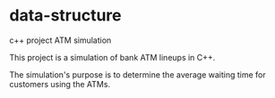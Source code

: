 # data-structure
c++ project ATM simulation

 This project is a simulation of bank ATM lineups in C++.  
 
 The simulation's purpose is to determine the average waiting time for customers using the ATMs. 
